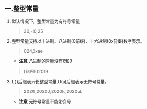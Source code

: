 ## 一.整型常量
1.	默认情况下，整型常量为有符号常量
	
	>30,-10,25
2.	整型常量支持以十进制、八进制(0前缀)、十六进制(0x前缀)数字表示。
	>024,0xae
	
	+	**注意** 八进制的常量没有8和9
		
	>[错例]02019
	
3.	L(l)后缀表示长整型常量,U(u)后缀表示无符号常量。
	>2020l,2020U,2020lu,2020uL

	+	**注意** 无符号常量不能带负号
